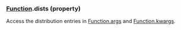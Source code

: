 ### [Function](Function.md).dists (property)




Access the distribution entries in [Function.args](Function.args.md) and [Function.kwargs](Function.kwargs.md).

